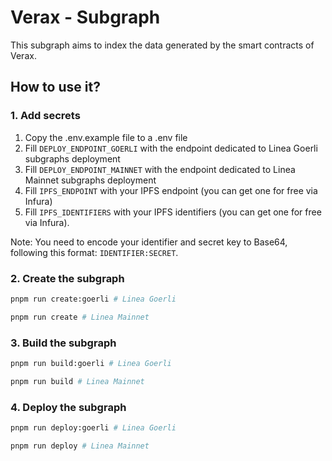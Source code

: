 # Verax - Subgraph

This subgraph aims to index the data generated by the smart contracts of Verax.

## How to use it?

### 1. Add secrets

1. Copy the .env.example file to a .env file
2. Fill `DEPLOY_ENDPOINT_GOERLI` with the endpoint dedicated to Linea Goerli subgraphs deployment
3. Fill `DEPLOY_ENDPOINT_MAINNET` with the endpoint dedicated to Linea Mainnet subgraphs deployment
4. Fill `IPFS_ENDPOINT` with your IPFS endpoint (you can get one for free via Infura)
5. Fill `IPFS_IDENTIFIERS` with your IPFS identifiers (you can get one for free via Infura).

Note: You need to encode your identifier and secret key to Base64, following this format: `IDENTIFIER:SECRET`.

### 2. Create the subgraph

```bash
pnpm run create:goerli # Linea Goerli
```

```bash
pnpm run create # Linea Mainnet
```

### 3. Build the subgraph

```bash
pnpm run build:goerli # Linea Goerli
```

```bash
pnpm run build # Linea Mainnet
```

### 4. Deploy the subgraph

```bash
pnpm run deploy:goerli # Linea Goerli
```

```bash
pnpm run deploy # Linea Mainnet
```
